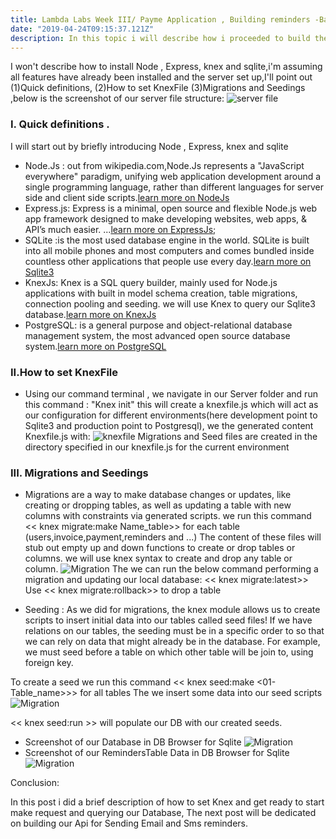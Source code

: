 ```yaml
---
title: Lambda Labs Week III/ Payme Application , Building reminders -Backend/Node-Express-Knex-Sqlite3
date: "2019-04-24T09:15:37.121Z"
description: In this topic i will describe how i proceeded to build the basic components for the backend 
---
```

I won't describe  how to install  Node ,  Express, knex and sqlite,i'm assuming all features have already been installed and the server set up,I'll point out (1)Quick definitions, (2)How to set KnexFile (3)Migrations and Seedings ,below is the screenshot of our server file structure:
![server file](https://i.imgur.com/5r9jZaR.jpg)


### I. Quick definitions .
I will start out by briefly introducing Node , Express, knex and sqlite
* Node.Js : out from wikipedia.com,Node.Js represents a "JavaScript everywhere" paradigm, unifying web application development around a single programming language, rather than different languages for server side and client side scripts.[learn more on NodeJs](https://en.wikipedia.org/wiki/Node.js)
* Express.js: Express is a minimal, open source and flexible Node.js web app framework designed to make developing websites, web apps, & API’s much easier. ...[learn more on ExpressJs](https://expressjs.com/);
* SQLite :is the most used database engine in the world. SQLite is built into all mobile phones and most computers and comes bundled inside countless other applications that people use every day.[learn more on Sqlite3](https://en.wikipedia.org/wiki/Node.js)
* KnexJs: Knex is a SQL query builder, mainly used for Node.js applications with built in model schema creation, table migrations, connection pooling and seeding. we will use Knex to query our Sqlite3 database.[learn more on KnexJs](https://knexjs.org/)
* PostgreSQL:  is a general purpose and object-relational database management system, the most advanced open source database system.[learn more on PostgreSQL](https://www.postgresql.org/)
### II.How to set KnexFile
* Using our command terminal , we navigate in our Server folder and run this command : "Knex init" this will create a knexfile.js  which will act as our configuration for different environments(here development point to Sqlite3 and production point to Postgresql), we the generated content Knexfile.js with: 
![knexfile](https://i.imgur.com/g4Zphrc.jpg)
Migrations and Seed files are created in the directory specified in our knexfile.js for the current environment
### III. Migrations and Seedings 

* Migrations are a way to make database changes or updates, like creating or dropping tables, as well as updating a table with new columns with constraints via generated scripts.
we run this command << knex migrate:make Name_table>> for each table (users,invoice,payment,reminders and ...)
The content of these files will stub out empty up and down functions to create or drop tables or columns.
we will use knex syntax to create and drop any table or column.
![Migration](https://i.imgur.com/g8CdKQj.jpg)
The we can run the below command performing a migration and updating our local database:
<< knex migrate:latest>>
Use << knex migrate:rollback>> to drop a table

* Seeding : As we did  for migrations, the knex module allows us to create scripts to insert initial data into our tables called seed files! If we have relations on our tables, the seeding must be in a specific order to so that we can rely on data that might already be in the database. For example, we must seed before a  table  on which other table will be join to, using foreign key.

To create a seed we run this command << knex seed:make <01-Table_name>>> for all tables
The we  insert some data into our seed scripts
![Migration](https://i.imgur.com/yCuNABf.jpg)

<< knex seed:run >> will populate our DB with our created seeds. 
* Screenshot of our Database in DB Browser for Sqlite
![Migration](https://i.imgur.com/nLqSIf3.jpg)
* Screenshot of our RemindersTable Data in DB Browser for Sqlite
![Migration](https://i.imgur.com/NKF4INc.jpg)

Conclusion:

In this post i did a brief description of how to set Knex and get ready to start make request and querying our Database,
The next post will be dedicated on building our Api for Sending Email and Sms reminders.
